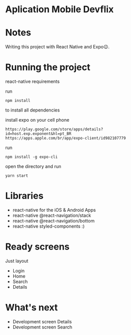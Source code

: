 # Aplication Mobile Devflix

# Notes
Writing this project with React Native and Expo😉.

# Running the project
react-native requirements

run
```
npm install 
```
to install all dependencies

install expo on your cell phone 
```
https://play.google.com/store/apps/details?id=host.exp.exponent&hl=pt_BR
https://apps.apple.com/br/app/expo-client/id982107779
```

run
```
npm install -g expo-cli
```
open the directory and run 
```
yarn start
```

# Libraries
- react-native for the iOS & Android Apps
- react-native @react-navigation/stack
- react-native @react-navigation/bottom
- react-native styled-components :)

# Ready screens
Just layout
- Login
- Home
- Search
- Details

# What's next
- Development screen Details
- Development screen Search
